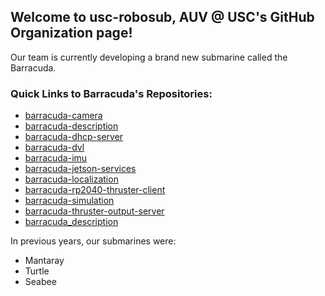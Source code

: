 ## Welcome to usc-robosub, AUV @ USC's GitHub Organization page!

Our team is currently developing a brand new submarine called the Barracuda.

### Quick Links to Barracuda's Repositories:
- [barracuda-camera](https://github.com/usc-robosub/barracuda-camera)
- [barracuda-description](https://github.com/usc-robosub/barracuda-description)
- [barracuda-dhcp-server](https://github.com/usc-robosub/barracuda-dhcp-server)
- [barracuda-dvl](https://github.com/usc-robosub/barracuda-dvl)
- [barracuda-imu](https://github.com/usc-robosub/barracuda-imu)
- [barracuda-jetson-services](https://github.com/usc-robosub/barracuda-jetson-services)
- [barracuda-localization](https://github.com/usc-robosub/barracuda-localization)
- [barracuda-rp2040-thruster-client](https://github.com/usc-robosub/barracuda-rp2040-thruster-client)
- [barracuda-simulation](https://github.com/usc-robosub/barracuda-simulation)
- [barracuda-thruster-output-server](https://github.com/usc-robosub/barracuda-thruster-output-server)
- [barracuda_description](https://github.com/usc-robosub/barracuda_description)

In previous years, our submarines were:
- Mantaray
- Turtle
- Seabee

